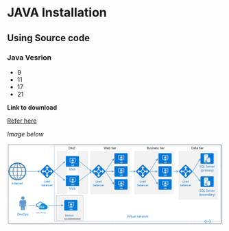 # JAVA Installation

## Using Source code

### Java Vesrion

* 9
* 11
* 17
* 21

**Link to download**

[Refer here](https://www.openlogic.com/openjdk-downloads)

  *Image below*

  ![new](./images/dummy.png)